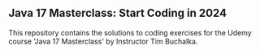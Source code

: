 ## Java 17 Masterclass: Start Coding in 2024

This repository contains the solutions to coding exercises for the Udemy course 'Java 17 Masterclass' by Instructor Tim Buchalka.
